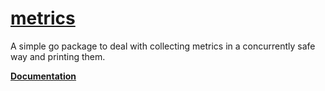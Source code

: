 
# [metrics](https://github.com/cdelorme/metrics)

A simple go package to deal with collecting metrics in a concurrently safe way and printing them.

**[Documentation](http://godoc.org/github.com/cdelorme/metrics)**
